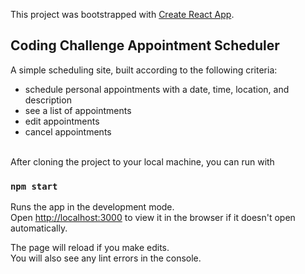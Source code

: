 This project was bootstrapped with [Create React App](https://github.com/facebook/create-react-app).

## Coding Challenge Appointment Scheduler

A simple scheduling site, built according to the following criteria:

- schedule personal appointments with a date, time, location, and description
- see a list of appointments
- edit appointments
- cancel appointments

<br />
After cloning the project to your local machine, you can run with

### `npm start`

Runs the app in the development mode.<br />
Open [http://localhost:3000](http://localhost:3000) to view it in the browser if it doesn't open automatically.

The page will reload if you make edits.<br />
You will also see any lint errors in the console.
